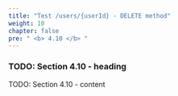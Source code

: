 ```yaml
---
title: "Test /users/{userId} - DELETE method"
weight: 10
chapter: false
pre: " <b> 4.10 </b> "
---
```


### TODO: Section 4.10 - heading

TODO: Section 4.10 - content
